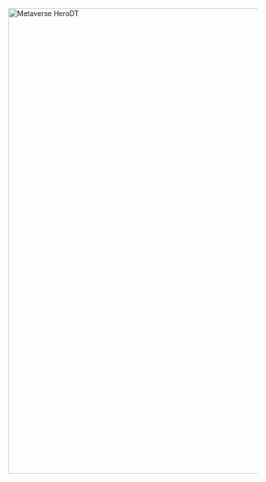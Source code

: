 <img width="940" alt="Metaverse HeroDT" src="https://user-images.githubusercontent.com/120682772/215354055-7c75a781-a175-4749-aa11-388c78292451.png">
